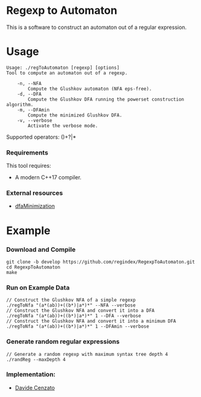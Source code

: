 # Regexp to Automaton
This is a software to construct an automaton out of a regular expression.

# Usage

```
Usage: ./regToAutomaton [regexp] [options]
Tool to compute an automaton out of a regexp.

    -n, --NFA
        Compute the Glushkov automaton (NFA eps-free).
    -d, --DFA
        Compute the Glushkov DFA running the powerset construction algorithm.
    -m, --DFAmin
        Compute the minimized Glushkov DFA.
    -v, --verbose
        Activate the verbose mode.
```
Supported operators: ()+?|* 

### Requirements

This tool requires:
* A modern C++17 compiler.

### External resources

* [dfaMinimization](https://github.com/WalkerCodeRanger/dfaMinimizationComparison)

# Example

### Download and Compile

```console
git clone -b develop https://github.com/regindex/RegexpToAutomaton.git
cd RegexpToAutomaton
make
```

### Run on Example Data

```console
// Construct the Glushkov NFA of a simple regexp
./regToNfa "(a*(ab))+((b*)|a*)*" --NFA --verbose
// Construct the Glushkov NFA and convert it into a DFA
./regToNfa "(a*(ab))+((b*)|a*)*" 1 --DFA --verbose
// Construct the Glushkov NFA and convert it into a minimum DFA
./regToNfa "(a*(ab))+((b*)|a*)*" 1 --DFAmin --verbose
```

### Generate random regular expressions

```console
// Generate a random regexp with maximum syntax tree depth 4
./randReg --maxDepth 4
```

### Implementation:

* [Davide Cenzato](https://github.com/davidecenzato)
